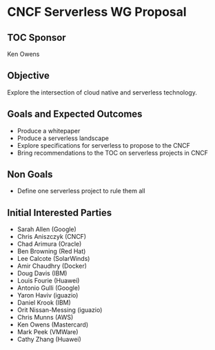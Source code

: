 # CNCF Serverless WG Proposal

## TOC Sponsor

Ken Owens

## Objective

Explore the intersection of cloud native and serverless technology.

## Goals and Expected Outcomes

* Produce a whitepaper
* Produce a serverless landscape
* Explore specifications for serverless to propose to the CNCF
* Bring recommendations to the TOC on serverless projects in CNCF

## Non Goals

* Define one serverless project to rule them all

## Initial Interested Parties

* Sarah Allen (Google)
* Chris Aniszczyk (CNCF)
* Chad Arimura (Oracle)
* Ben Browning (Red Hat)
* Lee Calcote (SolarWinds)
* Amir Chaudhry (Docker)
* Doug Davis (IBM)
* Louis Fourie (Huawei)
* Antonio Gulli (Google)
* Yaron Haviv (iguazio)
* Daniel Krook (IBM)
* Orit Nissan-Messing (iguazio)
* Chris Munns (AWS)
* Ken Owens (Mastercard)
* Mark Peek (VMWare)
* Cathy Zhang (Huawei)